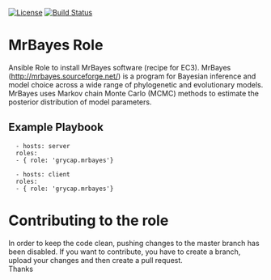 [![License](https://img.shields.io/badge/license-Apache%202-blue.svg)](https://www.apache.org/licenses/LICENSE-2.0)
[![Build Status](https://travis-ci.org/grycap/ansible-role-mrbayes.svg?branch=master)](https://travis-ci.org/grycap/ansible-role-mrbayes)

MrBayes Role
============

Ansible Role to install MrBayes software (recipe for EC3). MrBayes (http://mrbayes.sourceforge.net/) is a program for Bayesian inference and model choice across a wide range of phylogenetic and evolutionary models. MrBayes uses Markov chain Monte Carlo (MCMC) methods to estimate the posterior distribution of model parameters.

Example Playbook
----------------
```
  - hosts: server
  roles:
  - { role: 'grycap.mrbayes'}
```
```
  - hosts: client
  roles:
  - { role: 'grycap.mrbayes'}
```

Contributing to the role
========================
In order to keep the code clean, pushing changes to the master branch has been disabled. If you want to contribute, you have to create a branch, upload your changes and then create a pull request.  
Thanks
